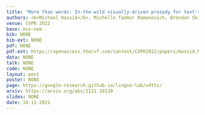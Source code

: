 ```yaml
---
title: "More than words: In-the-wild visually-driven prosody for text-to-speech"
authors: <b>Michael Hassid</b>, Michelle Tadmor Ramanovich, Brendan Shillingford, Miaosen Wang, Ye Jia, Tal Remez
venue: CVPR 2022
base: eco-sem
bib: NONE
bib-ext: NONE
pdf: NONE
pdf-ext: https://openaccess.thecvf.com/content/CVPR2022/papers/Hassid_More_Than_Words_In-the-Wild_Visually-Driven_Prosody_for_Text-to-Speech_CVPR_2022_paper.pdf
data: NONE
talk: NONE
code: NONE
layout: post
poster: NONE
page: https://google-research.github.io/lingvo-lab/vdtts/
arxiv: https://arxiv.org/abs/2111.10139
slides: NONE
date: 19-11-2021
---
```

